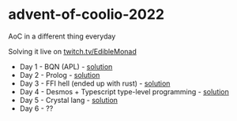 # advent-of-coolio-2022
AoC in a different thing everyday

Solving it live on [twitch.tv/EdibleMonad](https://twitch.tv/EdibleMonad)

* Day 1 - BQN (APL) - [solution](./day_1)
* Day 2 - Prolog - [solution](./day_2)
* Day 3 - FFI hell (ended up with rust) - [solution](./day_3)
* Day 4 - Desmos + Typescript type-level programming - [solution](./day_4)
* Day 5 - Crystal lang - [solution](./day_5)
* Day 6 - ??
